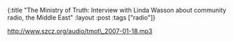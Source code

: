{:title "The Ministry of Truth: Interview with Linda Wasson about community radio, the Middle East"
:layout :post
:tags  ["radio"]}

<http://www.szcz.org/audio/tmot\_2007-01-18.mp3>

